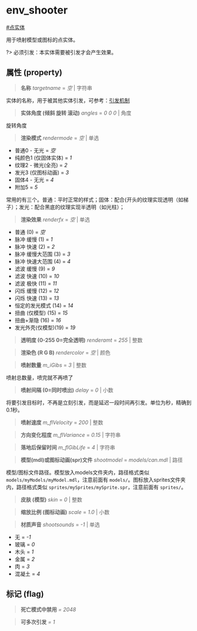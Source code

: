 # env_shooter
[#点实体](wiki/point_entity)

用于喷射模型或图标的点实体。

?> 必须引发：本实体需要被引发才会产生效果。

## 属性 (property)
> **名称** *targetname* = *空* | 字符串

实体的名称，用于被其他实体引发，可参考：[引发机制](wiki/trigger)

> **实体角度 (倾斜 旋转 滚动)** *angles* = *0 0 0* | 角度

旋转角度

> **渲染模式** *rendermode* = *空* | 单选

- 普通0 - 无光 = *空*
- 纯颜色1 (仅固体实体) = *1*
- 纹理2 - 微光(全亮) = *2*
- 发光3 (仅图标动画) = *3*
- 固体4 - 无光 = *4*
- 附加5 = *5*

常用的有三个。普通：平时正常的样式；固体：配合{开头的纹理实现透明（如梯子）；发光：配合黑底的纹理实现半透明（如光柱）；

> **渲染效果** *renderfx* = *空* | 单选

- 普通 (0) = *空*
- 脉冲 缓慢 (1) = *1*
- 脉冲 快速 (2) = *2*
- 脉冲 缓慢大范围 (3) = *3*
- 脉冲 快速大范围 (4) = *4*
- 滤波 缓慢 (9) = *9*
- 滤波 快速 (10) = *10*
- 滤波 极快 (11) = *11*
- 闪烁 缓慢 (12) = *12*
- 闪烁 快速 (13) = *13*
- 恒定的发光模式 (14) = *14*
- 扭曲 (仅模型) (15) = *15*
- 扭曲+渐隐 (16) = *16*
- 发光外壳(仅模型)(19) = *19*

> **透明度 (0-255 0=完全透明)** *renderamt* = *255* | 整数

> **渲染色 (R G B)** *rendercolor* = *空* | 颜色

> **喷射数量** *m_iGibs* = *3* | 整数

喷射总数量，喷完就不再喷了

> **喷射间隔 (0=同时喷出)** *delay* = *0* | 小数

将要引发目标时，不再是立刻引发，而是延迟一段时间再引发。单位为秒，精确到0.1秒。

> **喷射速度** *m_flVelocity* = *200* | 整数

> **方向变化程度** *m_flVariance* = *0.15* | 字符串

> **落地后保留时间** *m_flGibLife* = *4* | 字符串

> **模型(mdl)或图标动画(spr)文件** *shootmodel* = *models/can.mdl* | 路径

模型/图标文件路径。模型放入models文件夹内，路径格式类似 ```models/myModels/myModel.mdl```，注意前面有 ```models/```。图标放入sprites文件夹内，路径格式类似 ```sprites/mySprites/mySprite.spr```，注意前面有 ```sprites/```。

> **皮肤 (模型)** *skin* = *0* | 整数

> **缩放比例 (图标动画)** *scale* = *1.0* | 小数

> **材质声音** *shootsounds* = *-1* | 单选

- 无 = *-1*
- 玻璃 = *0*
- 木头 = *1*
- 金属 = *2*
- 肉 = *3*
- 混凝土 = *4*

## 标记 (flag)
> **死亡模式中禁用** *= 2048*

> **可多次引发** *= 1*

